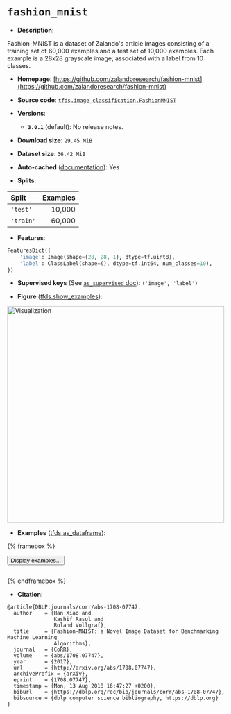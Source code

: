<div itemscope itemtype="http://schema.org/Dataset">
  <div itemscope itemprop="includedInDataCatalog" itemtype="http://schema.org/DataCatalog">
    <meta itemprop="name" content="TensorFlow Datasets" />
  </div>
  <meta itemprop="name" content="fashion_mnist" />
  <meta itemprop="description" content="Fashion-MNIST is a dataset of Zalando&#x27;s article images consisting of a training set of 60,000 examples and a test set of 10,000 examples. Each example is a 28x28 grayscale image, associated with a label from 10 classes.&#10;&#10;To use this dataset:&#10;&#10;```python&#10;import tensorflow_datasets as tfds&#10;&#10;ds = tfds.load(&#x27;fashion_mnist&#x27;, split=&#x27;train&#x27;)&#10;for ex in ds.take(4):&#10;  print(ex)&#10;```&#10;&#10;See [the guide](https://www.tensorflow.org/datasets/overview) for more&#10;informations on [tensorflow_datasets](https://www.tensorflow.org/datasets).&#10;&#10;&lt;img src=&quot;https://storage.googleapis.com/tfds-data/visualization/fig/fashion_mnist-3.0.1.png&quot; alt=&quot;Visualization&quot; width=&quot;500px&quot;&gt;&#10;&#10;" />
  <meta itemprop="url" content="https://www.tensorflow.org/datasets/catalog/fashion_mnist" />
  <meta itemprop="sameAs" content="https://github.com/zalandoresearch/fashion-mnist" />
  <meta itemprop="citation" content="@article{DBLP:journals/corr/abs-1708-07747,&#10;  author    = {Han Xiao and&#10;               Kashif Rasul and&#10;               Roland Vollgraf},&#10;  title     = {Fashion-MNIST: a Novel Image Dataset for Benchmarking Machine Learning&#10;               Algorithms},&#10;  journal   = {CoRR},&#10;  volume    = {abs/1708.07747},&#10;  year      = {2017},&#10;  url       = {http://arxiv.org/abs/1708.07747},&#10;  archivePrefix = {arXiv},&#10;  eprint    = {1708.07747},&#10;  timestamp = {Mon, 13 Aug 2018 16:47:27 +0200},&#10;  biburl    = {https://dblp.org/rec/bib/journals/corr/abs-1708-07747},&#10;  bibsource = {dblp computer science bibliography, https://dblp.org}&#10;}" />
</div>

# `fashion_mnist`

*   **Description**:

Fashion-MNIST is a dataset of Zalando's article images consisting of a training
set of 60,000 examples and a test set of 10,000 examples. Each example is a
28x28 grayscale image, associated with a label from 10 classes.

*   **Homepage**:
    [https://github.com/zalandoresearch/fashion-mnist](https://github.com/zalandoresearch/fashion-mnist)

*   **Source code**:
    [`tfds.image_classification.FashionMNIST`](https://github.com/tensorflow/datasets/tree/master/tensorflow_datasets/image_classification/mnist.py)

*   **Versions**:

    *   **`3.0.1`** (default): No release notes.

*   **Download size**: `29.45 MiB`

*   **Dataset size**: `36.42 MiB`

*   **Auto-cached**
    ([documentation](https://www.tensorflow.org/datasets/performances#auto-caching)):
    Yes

*   **Splits**:

Split     | Examples
:-------- | -------:
`'test'`  | 10,000
`'train'` | 60,000

*   **Features**:

```python
FeaturesDict({
    'image': Image(shape=(28, 28, 1), dtype=tf.uint8),
    'label': ClassLabel(shape=(), dtype=tf.int64, num_classes=10),
})
```

*   **Supervised keys** (See
    [`as_supervised` doc](https://www.tensorflow.org/datasets/api_docs/python/tfds/load#args)):
    `('image', 'label')`


*   **Figure**
    ([tfds.show_examples](https://www.tensorflow.org/datasets/api_docs/python/tfds/visualization/show_examples)):

<img src="https://storage.googleapis.com/tfds-data/visualization/fig/fashion_mnist-3.0.1.png" alt="Visualization" width="500px">

*   **Examples**
    ([tfds.as_dataframe](https://www.tensorflow.org/datasets/api_docs/python/tfds/as_dataframe)):

<!-- mdformat off(HTML should not be auto-formatted) -->

{% framebox %}

<button id="displaydataframe">Display examples...</button>
<div id="dataframecontent" style="overflow-x:scroll"></div>
<script src="https://www.gstatic.com/external_hosted/jquery2.min.js"></script>
<script>
var url = "https://storage.googleapis.com/tfds-data/visualization/dataframe/fashion_mnist-3.0.1.html";
$(document).ready(() => {
  $("#displaydataframe").click((event) => {
    // Disable the button after clicking (dataframe loaded only once).
    $("#displaydataframe").prop("disabled", true);

    // Pre-fetch and display the content
    $.get(url, (data) => {
      $("#dataframecontent").html(data);
    }).fail(() => {
      $("#dataframecontent").html(
        'Error loading examples. If the error persist, please open '
        + 'a new issue.'
      );
    });
  });
});
</script>

{% endframebox %}

<!-- mdformat on -->

*   **Citation**:

```
@article{DBLP:journals/corr/abs-1708-07747,
  author    = {Han Xiao and
               Kashif Rasul and
               Roland Vollgraf},
  title     = {Fashion-MNIST: a Novel Image Dataset for Benchmarking Machine Learning
               Algorithms},
  journal   = {CoRR},
  volume    = {abs/1708.07747},
  year      = {2017},
  url       = {http://arxiv.org/abs/1708.07747},
  archivePrefix = {arXiv},
  eprint    = {1708.07747},
  timestamp = {Mon, 13 Aug 2018 16:47:27 +0200},
  biburl    = {https://dblp.org/rec/bib/journals/corr/abs-1708-07747},
  bibsource = {dblp computer science bibliography, https://dblp.org}
}
```
